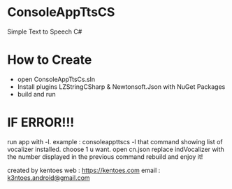# ConsoleAppTtsCS

Simple Text to Speech C#

# How to Create
* open ConsoleAppTtsCs.sln
* Install plugins LZStringCSharp & Newtonsoft.Json with NuGet Packages
* build and run

# IF ERROR!!!
run app with -l. example : consoleappttscs -l
that command showing list of vocalizer installed.
choose 1 u want.
open cn.json
replace indVocalizer with the number displayed in the previous command
rebuild and enjoy it!


created by kentoes 
web : https://kentoes.com
email : k3ntoes.android@gmail.com
